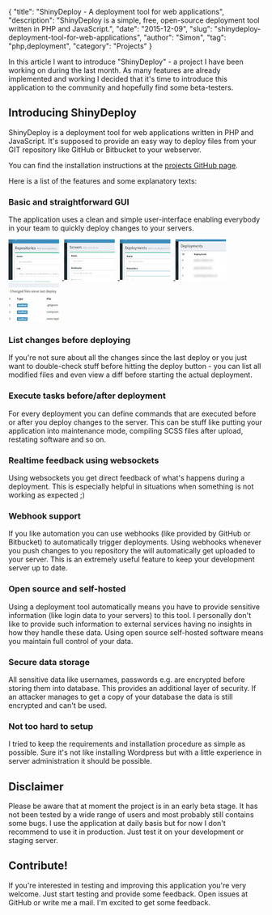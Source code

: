 {
    "title": "ShinyDeploy - A deployment tool for web applications",
    "description": "ShinyDeploy is a simple, free, open-source deployment tool written in PHP and JavaScript.",
    "date": "2015-12-09",
    "slug": "shinydeploy-deployment-tool-for-web-applications",
    "author": "Simon",
    "tag": "php,deployment",
    "category": "Projects"
}

In this article I want to introduce "ShinyDeploy" - a project I have been working on during the last month. As many
features are already implemented and working I decided that it's time to introduce this application to the community
and hopefully find some beta-testers.

## Introducing ShinyDeploy

ShinyDeploy is a deployment tool for web applications written in PHP and JavaScript. It's supposed to provide an
easy way to deploy files from your GIT repository like GitHub or Bitbucket to your webserver.

You can find the installation instructions at the [projects GitHub page](https://github.com/nekudo/shiny_deploy).

Here is a list of the features and some explanatory texts:

### Basic and straightforward GUI

The application uses a clean and simple user-interface enabling everybody in your team to quickly deploy changes
to your servers.

<a href="/images/blog/shinydeploy01.jpg">
    <img src="/images/blog/shinydeploy01_thumb.jpg" alt="Add repository view" style="margin-right:6px;" />
</a>
<a href="/images/blog/shinydeploy02.jpg">
    <img src="/images/blog/shinydeploy02_thumb.jpg" alt="Add server view" style="margin-right:6px;" />
</a>
<a href="/images/blog/shinydeploy03.jpg">
    <img src="/images/blog/shinydeploy03_thumb.jpg" alt="Create deployment view" style="margin-right:6px;" />
</a>
<a href="/images/blog/shinydeploy04.jpg">
    <img src="/images/blog/shinydeploy04_thumb.jpg" alt="Deployments list view" style="margin-right:6px;" />
</a>
<a href="/images/blog/shinydeploy05.jpg">
    <img src="/images/blog/shinydeploy05_thumb.jpg" alt="List of changed files" />
</a>


### List changes before deploying

If you're not sure about all the changes since the last deploy or you just want to double-check stuff before hitting
the deploy button - you can list all modified files and even view a diff before starting the actual deployment.

### Execute tasks before/after deployment

For every deployment you can define commands that are executed before or after you deploy changes to the server. This
can be stuff like putting your application into maintenance mode, compiling SCSS files after upload, restating software
and so on.

### Realtime feedback using websockets

Using websockets you get direct feedback of what's happens during a deployment. This is especially helpful in situations
when something is not working as expected ;)

### Webhook support

If you like automation you can use webhooks (like provided by GitHub or Bitbucket) to automatically trigger deployments.
Using webhooks whenever you push changes to you repository the will automatically get uploaded to your server. This is
an extremely useful feature to keep your development server up to date.

### Open source and self-hosted

Using a deployment tool automatically means you have to provide sensitive information (like login data to your servers)
to this tool. I personally don't like to provide such information to external services having no insights in how they
handle these data. Using open source self-hosted software means you maintain full control of your data.

### Secure data storage

All sensitive data like usernames, passwords e.g. are encrypted before storing them into database. This provides an
additional layer of security. If an attacker manages to get a copy of your database the data is still encrypted and
can't be used.

### Not too hard to setup

I tried to keep the requirements and installation procedure as simple as possible. Sure it's not like installing
Wordpress but with a little experience in server administration it should be possible.

## Disclaimer

Please be aware that at moment the project is in an early beta stage. It has not been tested by a wide range of
users and most probably still contains some bugs. I use the application at daily basis but for now I don't recommend
to use it in production. Just test it on your development or staging server.

## Contribute!

If you're interested in testing and improving this application you're very welcome. Just start testing and provide some
feedback. Open issues at GitHub or write me a mail. I'm excited to get some feedback.
